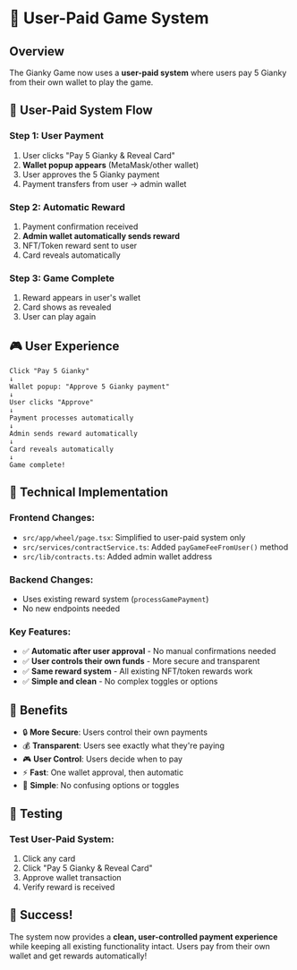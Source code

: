 # 🎯 User-Paid Game System

## Overview
The Gianky Game now uses a **user-paid system** where users pay 5 Gianky from their own wallet to play the game.

## 🚀 **User-Paid System Flow**

### **Step 1: User Payment**
1. User clicks "Pay 5 Gianky & Reveal Card"
2. **Wallet popup appears** (MetaMask/other wallet)
3. User approves the 5 Gianky payment
4. Payment transfers from user → admin wallet

### **Step 2: Automatic Reward**
1. Payment confirmation received
2. **Admin wallet automatically sends reward**
3. NFT/Token reward sent to user
4. Card reveals automatically

### **Step 3: Game Complete**
1. Reward appears in user's wallet
2. Card shows as revealed
3. User can play again

## 🎮 **User Experience**

```
Click "Pay 5 Gianky" 
↓
Wallet popup: "Approve 5 Gianky payment"
↓
User clicks "Approve"
↓
Payment processes automatically
↓
Admin sends reward automatically
↓
Card reveals automatically
↓
Game complete!
```

## 🔧 **Technical Implementation**

### **Frontend Changes:**
- `src/app/wheel/page.tsx`: Simplified to user-paid system only
- `src/services/contractService.ts`: Added `payGameFeeFromUser()` method
- `src/lib/contracts.ts`: Added admin wallet address

### **Backend Changes:**
- Uses existing reward system (`processGamePayment`)
- No new endpoints needed

### **Key Features:**
- ✅ **Automatic after user approval** - No manual confirmations needed
- ✅ **User controls their own funds** - More secure and transparent
- ✅ **Same reward system** - All existing NFT/token rewards work
- ✅ **Simple and clean** - No complex toggles or options

## 🎯 **Benefits**

- 🔒 **More Secure**: Users control their own payments
- 💰 **Transparent**: Users see exactly what they're paying
- 🎮 **User Control**: Users decide when to pay
- ⚡ **Fast**: One wallet approval, then automatic
- 🎯 **Simple**: No confusing options or toggles

## 🧪 **Testing**

### **Test User-Paid System:**
1. Click any card
2. Click "Pay 5 Gianky & Reveal Card"
3. Approve wallet transaction
4. Verify reward is received

## 🎉 **Success!**

The system now provides a **clean, user-controlled payment experience** while keeping all existing functionality intact. Users pay from their own wallet and get rewards automatically!
